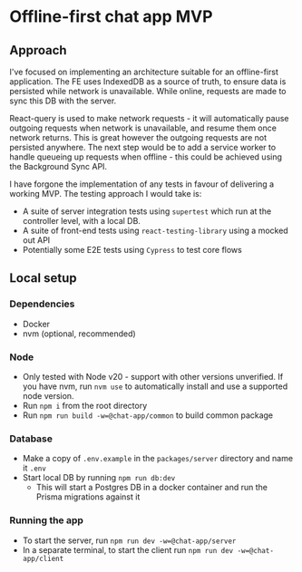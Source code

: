 # Offline-first chat app MVP

## Approach

I've focused on implementing an architecture suitable for an offline-first application. The FE uses IndexedDB as a source of truth, to ensure data is persisted while network is unavailable. While online, requests are made to sync this DB with the server. 

React-query is used to make network requests - it will automatically pause outgoing requests when network is unavailable, and resume them once network returns. This is great however the outgoing requests are not persisted anywhere. The next step would be to add a service worker to handle queueing up requests when offline - this could be achieved using the Background Sync API.

I have forgone the implementation of any tests in favour of delivering a working MVP. The testing approach I would take is:

- A suite of server integration tests using `supertest` which run at the controller level, with a local DB.
- A suite of front-end tests using `react-testing-library` using a mocked out API
- Potentially some E2E tests using `Cypress` to test core flows

## Local setup

### Dependencies

- Docker
- nvm (optional, recommended)

### Node

- Only tested with Node v20 - support with other versions unverified.  If you have nvm, run `nvm use` to automatically install and use a supported node version.
- Run `npm i` from the root directory
- Run `npm run build -w=@chat-app/common` to build common package

### Database

- Make a copy of `.env.example` in the `packages/server` directory and name it `.env`
- Start local DB by running `npm run db:dev`
  - This will start a Postgres DB in a docker container and run the Prisma migrations against it

### Running the app

- To start the server, run `npm run dev -w=@chat-app/server`
- In a separate terminal, to start the client run `npm run dev -w=@chat-app/client`

